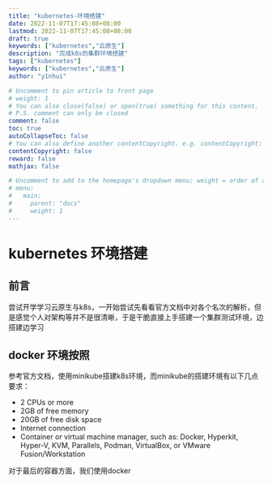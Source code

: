 ```yaml
---
title: "kubernetes-环境搭建"
date: 2022-11-07T17:45:08+08:00
lastmod: 2022-11-07T17:45:08+08:00 
draft: true
keywords: ["kubernetes","云原生"]
description: "完成k8s的集群环境搭建"
tags: ["kubernetes"]
keywords: ["kubernetes","云原生"]
author: "y1nhui"

# Uncomment to pin article to front page
# weight: 1
# You can also close(false) or open(true) something for this content.
# P.S. comment can only be closed
comment: false
toc: true
autoCollapseToc: false
# You can also define another contentCopyright. e.g. contentCopyright: "This is another copyright."
contentCopyright: false
reward: false
mathjax: false

# Uncomment to add to the homepage's dropdown menu; weight = order of article
# menu:
#   main:
#     parent: "docs"
#     weight: 1
---
```


<!--more-->

# kubernetes 环境搭建

## 前言

尝试开学学习云原生与k8s，一开始尝试先看看官方文档中对各个名次的解析，但是感觉个人对架构等并不是很清晰，于是干脆直接上手搭建一个集群测试环境，边搭建边学习

## docker 环境按照

参考官方文档，使用minikube搭建k8s环境，而minikube的搭建环境有以下几点要求：

- 2 CPUs or more
- 2GB of free memory
- 20GB of free disk space
- Internet connection
- Container or virtual machine manager, such as: Docker, Hyperkit, Hyper-V, KVM, Parallels, Podman, VirtualBox, or VMware Fusion/Workstation

对于最后的容器方面，我们使用docker 